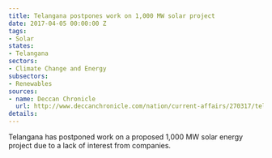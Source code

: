 ```yaml
---
title: Telangana postpones work on 1,000 MW solar project
date: 2017-04-05 00:00:00 Z
tags:
- Solar
states:
- Telangana
sectors:
- Climate Change and Energy
subsectors:
- Renewables
sources:
- name: Deccan Chronicle
  url: http://www.deccanchronicle.com/nation/current-affairs/270317/telangana-shelves-1000-megawatt-renewable-energy-project-in-mahbubnagar.html
details: 
---
```


Telangana has postponed work on a proposed 1,000 MW solar energy project due to a lack of interest from companies.
